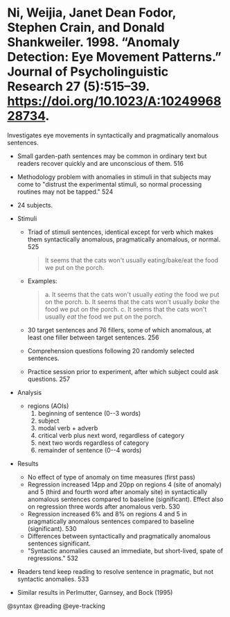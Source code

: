 # Ni, Weijia, Janet Dean Fodor, Stephen Crain, and Donald Shankweiler. 1998. “Anomaly Detection: Eye Movement Patterns.” Journal of Psycholinguistic Research 27 (5):515–39. https://doi.org/10.1023/A:1024996828734.

Investigates eye movements in syntactically and pragmatically anomalous sentences.
 
- Small garden-path sentences may be common in ordinary text but readers recover quickly and are unconscious of them. 516

- Methodology problem with anomalies in stimuli in that subjects may come to "distrust the experimental stimuli, so normal processing routines may not be tapped." 524

- 24 subjects.

- Stimuli
  - Triad of stimuli sentences, identical except for verb which makes them syntactically anomalous, pragmatically anomalous, or normal. 525

    > It seems that the cats won't usually eating/bake/eat the food we put on the porch.

  - Examples:

    > a. It seems that the cats won't usually *eating* the food we put on the porch.
    > b. It seems that the cats won't usually *bake* the food we put on the porch.
    > c. It seems that the cats won't usually *eat* the food we put on the porch.

  - 30 target sentences and 76 fillers, some of which anomalous, at least one filler between target sentences. 256
  - Comprehension questions following 20 randomly selected sentences.
  - Practice session prior to experiment, after which subject could ask questions. 257

- Analysis
  - regions (AOIs)
    1. beginning of sentence (0--3 words)
    2. subject
    3. modal verb + adverb
    4. critical verb plus next word, regardless of category
    5. next two words regardless of category
    6. remainder of sentence (0--4 words)

- Results
  - No effect of type of anomaly on time measures (first pass)
  - Regression increased 14pp and 20pp on regions 4 (site of anomaly) and 5 (third and fourth word after anomaly site) in syntactically anomalous sentences compared to baseline (significant). Effect also on regression three words after anomalous verb. 530
  - Regression increased 6% and 8% on regions 4 and 5 in pragmatically anomalous sentences compared to baseline (significant). 530
  - Differences between syntactically and pragmatically anomalous sentences significant.
  - "Syntactic anomalies caused an immediate, but short-lived, spate of regressions." 532

- Readers tend keep reading to resolve sentence in pragmatic, but not syntactic anomalies. 533
- Similar results in Perlmutter, Garnsey, and Bock (1995) 

@syntax
@reading
@eye-tracking
